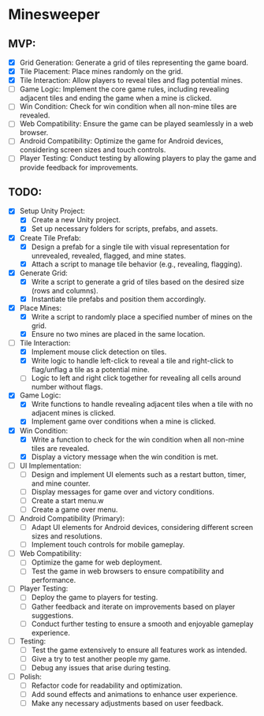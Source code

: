 # Minesweeper

## MVP:

- [X] Grid Generation: Generate a grid of tiles representing the game board.
- [X] Tile Placement: Place mines randomly on the grid.
- [X] Tile Interaction: Allow players to reveal tiles and flag potential mines.
- [ ] Game Logic: Implement the core game rules, including revealing adjacent tiles and ending the game when a mine is clicked.
- [ ] Win Condition: Check for win condition when all non-mine tiles are revealed.
- [ ] Web Compatibility: Ensure the game can be played seamlessly in a web browser.
- [ ] Android Compatibility: Optimize the game for Android devices, considering screen sizes and touch controls.
- [ ] Player Testing: Conduct testing by allowing players to play the game and provide feedback for improvements.

## TODO:

- [X] Setup Unity Project:
   - [X] Create a new Unity project.
   - [X] Set up necessary folders for scripts, prefabs, and assets.
- [X] Create Tile Prefab:
   - [X] Design a prefab for a single tile with visual representation for unrevealed, revealed, flagged, and mine states.
   - [X] Attach a script to manage tile behavior (e.g., revealing, flagging).
- [X] Generate Grid:
   - [X] Write a script to generate a grid of tiles based on the desired size (rows and columns).
   - [X] Instantiate tile prefabs and position them accordingly.
- [X] Place Mines:
   - [X] Write a script to randomly place a specified number of mines on the grid.
   - [X] Ensure no two mines are placed in the same location.
- [ ] Tile Interaction:
   - [X] Implement mouse click detection on tiles.
   - [X] Write logic to handle left-click to reveal a tile and right-click to flag/unflag a tile as a potential mine.
   - [ ] Logic to left and right click together for revealing all cells around number without flags.
- [X] Game Logic:
   - [X] Write functions to handle revealing adjacent tiles when a tile with no adjacent mines is clicked.
   - [X] Implement game over conditions when a mine is clicked.
- [X] Win Condition:
   - [X] Write a function to check for the win condition when all non-mine tiles are revealed.
   - [X] Display a victory message when the win condition is met.
- [ ] UI Implementation:
   - [ ] Design and implement UI elements such as a restart button, timer, and mine counter.
   - [ ] Display messages for game over and victory conditions.
   - [ ] Create a start menu.w
   - [ ] Create a game over menu.
- [ ] Android Compatibility (Primary):
   - [ ] Adapt UI elements for Android devices, considering different screen sizes and resolutions.
   - [ ] Implement touch controls for mobile gameplay.
- [ ] Web Compatibility:
   - [ ] Optimize the game for web deployment.
   - [ ] Test the game in web browsers to ensure compatibility and performance.
- [ ] Player Testing:
    - [ ] Deploy the game to players for testing.
    - [ ] Gather feedback and iterate on improvements based on player suggestions.
    - [ ] Conduct further testing to ensure a smooth and enjoyable gameplay experience.
- [ ] Testing:
   - [ ] Test the game extensively to ensure all features work as intended.
   - [ ] Give a try to test another people my game.
   - [ ] Debug any issues that arise during testing.
- [ ] Polish:
    - [ ] Refactor code for readability and optimization.
    - [ ] Add sound effects and animations to enhance user experience.
    - [ ] Make any necessary adjustments based on user feedback.
